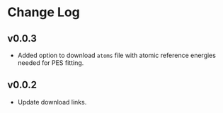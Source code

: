 # Change Log

## v0.0.3
- Added option to download `atoms` file with atomic reference energies needed for PES fitting.

## v0.0.2
- Update download links.